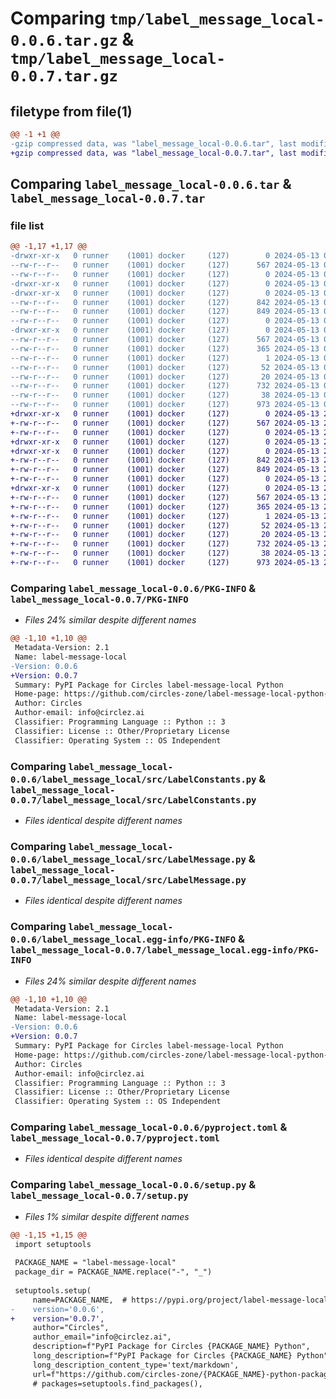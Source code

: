 # Comparing `tmp/label_message_local-0.0.6.tar.gz` & `tmp/label_message_local-0.0.7.tar.gz`

## filetype from file(1)

```diff
@@ -1 +1 @@
-gzip compressed data, was "label_message_local-0.0.6.tar", last modified: Mon May 13 04:04:24 2024, max compression
+gzip compressed data, was "label_message_local-0.0.7.tar", last modified: Mon May 13 20:57:04 2024, max compression
```

## Comparing `label_message_local-0.0.6.tar` & `label_message_local-0.0.7.tar`

### file list

```diff
@@ -1,17 +1,17 @@
-drwxr-xr-x   0 runner    (1001) docker     (127)        0 2024-05-13 04:04:24.426648 label_message_local-0.0.6/
--rw-r--r--   0 runner    (1001) docker     (127)      567 2024-05-13 04:04:24.422648 label_message_local-0.0.6/PKG-INFO
--rw-r--r--   0 runner    (1001) docker     (127)        0 2024-05-13 04:03:58.000000 label_message_local-0.0.6/README.md
-drwxr-xr-x   0 runner    (1001) docker     (127)        0 2024-05-13 04:04:24.422648 label_message_local-0.0.6/label_message_local/
-drwxr-xr-x   0 runner    (1001) docker     (127)        0 2024-05-13 04:04:24.422648 label_message_local-0.0.6/label_message_local/src/
--rw-r--r--   0 runner    (1001) docker     (127)      842 2024-05-13 04:03:58.000000 label_message_local-0.0.6/label_message_local/src/LabelConstants.py
--rw-r--r--   0 runner    (1001) docker     (127)      849 2024-05-13 04:03:58.000000 label_message_local-0.0.6/label_message_local/src/LabelMessage.py
--rw-r--r--   0 runner    (1001) docker     (127)        0 2024-05-13 04:03:58.000000 label_message_local-0.0.6/label_message_local/src/__init__.py
-drwxr-xr-x   0 runner    (1001) docker     (127)        0 2024-05-13 04:04:24.422648 label_message_local-0.0.6/label_message_local.egg-info/
--rw-r--r--   0 runner    (1001) docker     (127)      567 2024-05-13 04:04:24.000000 label_message_local-0.0.6/label_message_local.egg-info/PKG-INFO
--rw-r--r--   0 runner    (1001) docker     (127)      365 2024-05-13 04:04:24.000000 label_message_local-0.0.6/label_message_local.egg-info/SOURCES.txt
--rw-r--r--   0 runner    (1001) docker     (127)        1 2024-05-13 04:04:24.000000 label_message_local-0.0.6/label_message_local.egg-info/dependency_links.txt
--rw-r--r--   0 runner    (1001) docker     (127)       52 2024-05-13 04:04:24.000000 label_message_local-0.0.6/label_message_local.egg-info/requires.txt
--rw-r--r--   0 runner    (1001) docker     (127)       20 2024-05-13 04:04:24.000000 label_message_local-0.0.6/label_message_local.egg-info/top_level.txt
--rw-r--r--   0 runner    (1001) docker     (127)      732 2024-05-13 04:03:58.000000 label_message_local-0.0.6/pyproject.toml
--rw-r--r--   0 runner    (1001) docker     (127)       38 2024-05-13 04:04:24.426648 label_message_local-0.0.6/setup.cfg
--rw-r--r--   0 runner    (1001) docker     (127)      973 2024-05-13 04:03:58.000000 label_message_local-0.0.6/setup.py
+drwxr-xr-x   0 runner    (1001) docker     (127)        0 2024-05-13 20:57:04.094177 label_message_local-0.0.7/
+-rw-r--r--   0 runner    (1001) docker     (127)      567 2024-05-13 20:57:04.094177 label_message_local-0.0.7/PKG-INFO
+-rw-r--r--   0 runner    (1001) docker     (127)        0 2024-05-13 20:56:48.000000 label_message_local-0.0.7/README.md
+drwxr-xr-x   0 runner    (1001) docker     (127)        0 2024-05-13 20:57:04.094177 label_message_local-0.0.7/label_message_local/
+drwxr-xr-x   0 runner    (1001) docker     (127)        0 2024-05-13 20:57:04.094177 label_message_local-0.0.7/label_message_local/src/
+-rw-r--r--   0 runner    (1001) docker     (127)      842 2024-05-13 20:56:48.000000 label_message_local-0.0.7/label_message_local/src/LabelConstants.py
+-rw-r--r--   0 runner    (1001) docker     (127)      849 2024-05-13 20:56:48.000000 label_message_local-0.0.7/label_message_local/src/LabelMessage.py
+-rw-r--r--   0 runner    (1001) docker     (127)        0 2024-05-13 20:56:48.000000 label_message_local-0.0.7/label_message_local/src/__init__.py
+drwxr-xr-x   0 runner    (1001) docker     (127)        0 2024-05-13 20:57:04.094177 label_message_local-0.0.7/label_message_local.egg-info/
+-rw-r--r--   0 runner    (1001) docker     (127)      567 2024-05-13 20:57:04.000000 label_message_local-0.0.7/label_message_local.egg-info/PKG-INFO
+-rw-r--r--   0 runner    (1001) docker     (127)      365 2024-05-13 20:57:04.000000 label_message_local-0.0.7/label_message_local.egg-info/SOURCES.txt
+-rw-r--r--   0 runner    (1001) docker     (127)        1 2024-05-13 20:57:04.000000 label_message_local-0.0.7/label_message_local.egg-info/dependency_links.txt
+-rw-r--r--   0 runner    (1001) docker     (127)       52 2024-05-13 20:57:04.000000 label_message_local-0.0.7/label_message_local.egg-info/requires.txt
+-rw-r--r--   0 runner    (1001) docker     (127)       20 2024-05-13 20:57:04.000000 label_message_local-0.0.7/label_message_local.egg-info/top_level.txt
+-rw-r--r--   0 runner    (1001) docker     (127)      732 2024-05-13 20:56:48.000000 label_message_local-0.0.7/pyproject.toml
+-rw-r--r--   0 runner    (1001) docker     (127)       38 2024-05-13 20:57:04.094177 label_message_local-0.0.7/setup.cfg
+-rw-r--r--   0 runner    (1001) docker     (127)      973 2024-05-13 20:56:48.000000 label_message_local-0.0.7/setup.py
```

### Comparing `label_message_local-0.0.6/PKG-INFO` & `label_message_local-0.0.7/PKG-INFO`

 * *Files 24% similar despite different names*

```diff
@@ -1,10 +1,10 @@
 Metadata-Version: 2.1
 Name: label-message-local
-Version: 0.0.6
+Version: 0.0.7
 Summary: PyPI Package for Circles label-message-local Python
 Home-page: https://github.com/circles-zone/label-message-local-python-package
 Author: Circles
 Author-email: info@circlez.ai
 Classifier: Programming Language :: Python :: 3
 Classifier: License :: Other/Proprietary License
 Classifier: Operating System :: OS Independent
```

### Comparing `label_message_local-0.0.6/label_message_local/src/LabelConstants.py` & `label_message_local-0.0.7/label_message_local/src/LabelConstants.py`

 * *Files identical despite different names*

### Comparing `label_message_local-0.0.6/label_message_local/src/LabelMessage.py` & `label_message_local-0.0.7/label_message_local/src/LabelMessage.py`

 * *Files identical despite different names*

### Comparing `label_message_local-0.0.6/label_message_local.egg-info/PKG-INFO` & `label_message_local-0.0.7/label_message_local.egg-info/PKG-INFO`

 * *Files 24% similar despite different names*

```diff
@@ -1,10 +1,10 @@
 Metadata-Version: 2.1
 Name: label-message-local
-Version: 0.0.6
+Version: 0.0.7
 Summary: PyPI Package for Circles label-message-local Python
 Home-page: https://github.com/circles-zone/label-message-local-python-package
 Author: Circles
 Author-email: info@circlez.ai
 Classifier: Programming Language :: Python :: 3
 Classifier: License :: Other/Proprietary License
 Classifier: Operating System :: OS Independent
```

### Comparing `label_message_local-0.0.6/pyproject.toml` & `label_message_local-0.0.7/pyproject.toml`

 * *Files identical despite different names*

### Comparing `label_message_local-0.0.6/setup.py` & `label_message_local-0.0.7/setup.py`

 * *Files 1% similar despite different names*

```diff
@@ -1,15 +1,15 @@
 import setuptools
 
 PACKAGE_NAME = "label-message-local"
 package_dir = PACKAGE_NAME.replace("-", "_")
 
 setuptools.setup(
     name=PACKAGE_NAME,  # https://pypi.org/project/label-message-local/
-    version='0.0.6',
+    version='0.0.7',
     author="Circles",
     author_email="info@circlez.ai",
     description=f"PyPI Package for Circles {PACKAGE_NAME} Python",
     long_description=f"PyPI Package for Circles {PACKAGE_NAME} Python",
     long_description_content_type='text/markdown',
     url=f"https://github.com/circles-zone/{PACKAGE_NAME}-python-package",
     # packages=setuptools.find_packages(),
```

